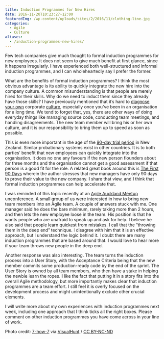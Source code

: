 ```yaml
---
title: Induction Programmes for New Hires
date: 2016-11-20T10:23:27+12:00
featuredImg: /wp-content/uploads/sites/2/2016/11/clothing-line.jpg
categories:
  - Agile
  - Culture
aliases:
  - /induction-programmes-new-hires/
---
```

Few tech companies give much thought to formal induction programmes for new employees. It does not seem to give much benefit at first glance, since it happens irregularly. I have experienced both well-structured and informal induction programmes, and I can wholeheartedly say I prefer the former.

<!--more-->

What are the benefits of formal induction programmes? I think the most obvious advantage is its ability to quickly integrate the new hire into the company culture. A common misunderstanding is that people are merely hired for their skills. Why do we need to induct them since they already have those skills? I have previously mentioned that it’s hard to [diagnose your own](/cultural-web/) corporate [culture](/culture-re-introduction/), especially once you’ve been in an organisation for a long time. We tend to forget that, yes, there are other ways of doing everyday things like managing source code, conducting team meetings, and handling disagreements. The new team member will bring his or her own culture, and it is our responsibility to bring them up to speed as soon as possible.

This is even more important in the age of the [90-day trial period](http://www.cab.org.nz/vat/eb/ea/Pages/Trialperiods.aspx) in New Zealand. Similar probationary systems exist in other countries. It is to both parties’ benefit that new employees can quickly integrate into the organisation. It does no one any favours if the new person flounders about for three months and the organisation cannot get a good assessment if that person is a good fit for the role. A related great book around this is [The First 90 Days](http://amzn.to/2fffrDz) wherein the author stresses that new managers have only 90 days to prove their value to the new company. I share that view, and I think that formal induction programmes can help accelerate that.

I was reminded of this topic recently at an [Agile Auckland Meetup](https://www.meetup.com/Agile-Auckland/) unconference. A small group of us were interested in how to bring new team members into an Agile team. A couple of answers stuck with me. One manager said he does the bare minimum, rarely taking more than 2 hours, and then lets the new employee loose in the team. His position is that he wants people who are unafraid to speak up and ask for help. I believe he also said that people learn quickest from mistakes. I call that the “throwing them in the deep end” technique. I disagree with him that it is an effective approach, but I understand the logic behind it. I doubt there are many induction programmes that are based around that. I would love to hear more if your team throws new people in the deep end.

Another response was also interesting. The team turns the induction process into a User Story, with the Acceptance Criteria being that the new member commits some production-ready code by the end of the sprint. The User Story is owned by all team members, who then have a stake in helping the newbie learn the ropes. I like the fact that putting it in a story fits into the overall Agile methodology, but more importantly makes clear that induction programmes are a team effort. I still feel it is overly focused on the development process and might unintentionally exclude other crucial elements.

I will write more about my own experiences with induction programmes next week, including one approach that I think ticks all the right boxes. Please comment on other induction programmes you have come across in your line of work.

<div class="subsection subsection-embed">
  Photo credit: <a href="https://www.flickr.com/photos/7-how-7/1609904448/">7-how-7</a> via <a href="https://visualhunt.com/photos/sky/">VisualHunt</a> / <a href="http://creativecommons.org/licenses/by-nc-nd/2.0/">CC BY-NC-ND</a>
</div>